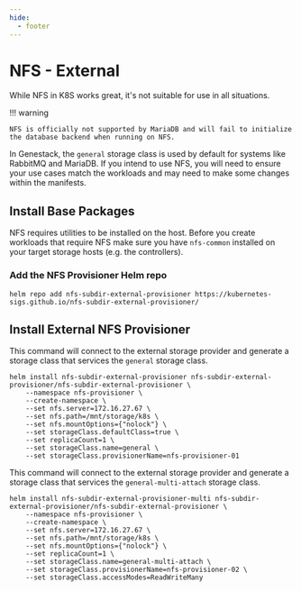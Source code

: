 ```yaml
---
hide:
  - footer
---
```


# NFS - External

While NFS in K8S works great, it's not suitable for use in all situations.

!!! warning

    NFS is officially not supported by MariaDB and will fail to initialize the database backend when running on NFS.

In Genestack, the `general` storage class is used by default for systems like RabbitMQ and MariaDB. If you intend to use NFS, you will need to ensure your use cases match the workloads and may need to make some changes within the manifests.

## Install Base Packages

NFS requires utilities to be installed on the host. Before you create workloads that require NFS make sure you have `nfs-common` installed on your target storage hosts (e.g. the controllers).

### Add the NFS Provisioner Helm repo

``` shell
helm repo add nfs-subdir-external-provisioner https://kubernetes-sigs.github.io/nfs-subdir-external-provisioner/
```

## Install External NFS Provisioner

This command will connect to the external storage provider and generate a storage class that services the `general` storage class.

``` shell
helm install nfs-subdir-external-provisioner nfs-subdir-external-provisioner/nfs-subdir-external-provisioner \
    --namespace nfs-provisioner \
    --create-namespace \
    --set nfs.server=172.16.27.67 \
    --set nfs.path=/mnt/storage/k8s \
    --set nfs.mountOptions={"nolock"} \
    --set storageClass.defaultClass=true \
    --set replicaCount=1 \
    --set storageClass.name=general \
    --set storageClass.provisionerName=nfs-provisioner-01
```

This command will connect to the external storage provider and generate a storage class that services the `general-multi-attach` storage class.

``` shell
helm install nfs-subdir-external-provisioner-multi nfs-subdir-external-provisioner/nfs-subdir-external-provisioner \
    --namespace nfs-provisioner \
    --create-namespace \
    --set nfs.server=172.16.27.67 \
    --set nfs.path=/mnt/storage/k8s \
    --set nfs.mountOptions={"nolock"} \
    --set replicaCount=1 \
    --set storageClass.name=general-multi-attach \
    --set storageClass.provisionerName=nfs-provisioner-02 \
    --set storageClass.accessModes=ReadWriteMany
```

